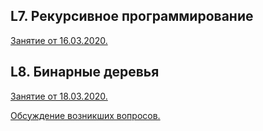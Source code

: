 ## L7. Рекурсивное программирование

[Занятие от 16.03.2020.](./L7.md)

## L8. Бинарные деревья
[Занятие от 18.03.2020.](./L8.md)


[Обсуждение возникших вопросов.](https://github.com/mykfu/itis-java-sem-2/issues/1)